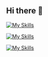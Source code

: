 ## Hi there 👋
[![My Skills](https://skillicons.dev/icons?i=java,nodejs&theme=light)](https://skillicons.dev)

[![My Skills](https://skillicons.dev/icons?i=html,js,bootstrap)](https://skillicons.dev)

[![My Skills](https://skillicons.dev/icons?i=git&theme=light)](https://skillicons.dev)
<!--
**smoo1203/smoo1203** is a ✨ _special_ ✨ repository because its `README.md` (this file) appears on your GitHub profile.

Here are some ideas to get you started:

- 🔭 I’m currently working on ...
- 🌱 I’m currently learning ...
- 👯 I’m looking to collaborate on ...
- 🤔 I’m looking for help with ...
- 💬 Ask me about ...
- 📫 How to reach me: ...
- 😄 Pronouns: ...
- ⚡ Fun fact: ...
-->
